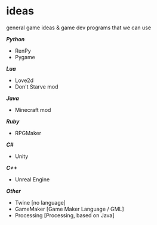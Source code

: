 # ideas
general game ideas & game dev programs that we can use


***Python***
* RenPy
* Pygame

***Lua***
* Love2d
* Don't Starve mod

***Java***
* Minecraft mod

***Ruby***
* RPGMaker

***C#***
* Unity

***C++***
* Unreal Engine

***Other***
* Twine [no language]
* GameMaker [Game Maker Language / GML]
* Processing [Processing, based on Java]
